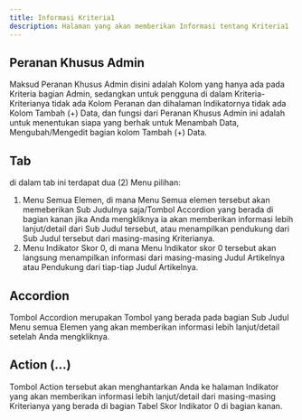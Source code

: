 ```yaml
---
title: Informasi Kriteria1
description: Halaman yang akan memberikan Informasi tentang Kriteria1
---
```


## Peranan Khusus Admin
Maksud Peranan Khusus Admin disini adalah Kolom yang hanya ada pada Kriteria bagian Admin, sedangkan untuk pengguna di dalam Kriteria-Kriterianya tidak ada Kolom Peranan dan dihalaman Indikatornya tidak ada Kolom Tambah (+) Data, dan fungsi dari Peranan Khusus Admin ini adalah untuk menentukan siapa yang berhak untuk Menambah Data, Mengubah/Mengedit bagian kolom Tambah (+) Data.

##  Tab
di dalam tab ini terdapat dua (2) Menu pilihan:
1. Menu Semua Elemen, di mana Menu Semua elemen tersebut akan memeberikan Sub Judulnya saja/Tombol Accordion yang berada di bagian kanan jika Anda mengkliknya ia akan memberikan informasi lebih lanjut/detail dari Sub Judul tersebut, atau menampilkan pendukung dari Sub Judul tersebut dari masing-masing Kriterianya.
1. Menu Indikator Skor 0, di mana Menu Indikator skor 0 tersebut akan langsung menampilkan informasi dari masing-masing Judul Artikelnya atau Pendukung dari tiap-tiap Judul Artikelnya.

## Accordion
Tombol Accordion merupakan Tombol yang berada pada bagian Sub Judul Menu semua Elemen yang akan memberikan informasi lebih lanjut/detail setelah Anda mengkliknya.

## Action (...)
Tombol Action tersebut akan menghantarkan Anda ke halaman Indikator yang akan memberikan informasi lebih lanjut/detail dari masing-masing Kriterianya yang berada di bagian Tabel Skor Indikator 0 di bagian kanan.
